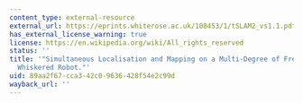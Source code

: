 ```yaml
---
content_type: external-resource
external_url: https://eprints.whiterose.ac.uk/108453/1/tSLAM2_vs1.1.pdf
has_external_license_warning: true
license: https://en.wikipedia.org/wiki/All_rights_reserved
status: ''
title: '"Simultaneous Localisation and Mapping on a Multi-Degree of Freedom Biomimetic
  Whiskered Robot."'
uid: 89aa2f67-cca3-42c0-9636-428f54e2c99d
wayback_url: ''
---
```

